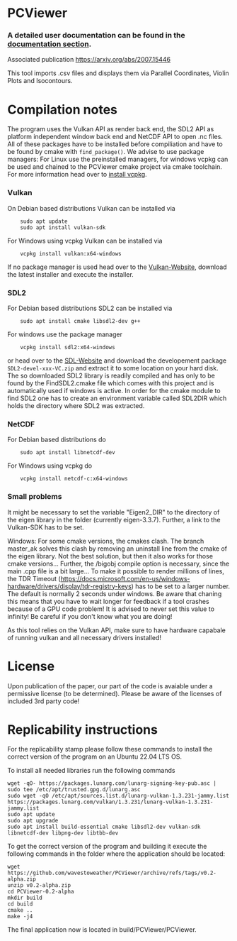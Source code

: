 
# PCViewer
### A detailed user documentation can be found in the [documentation section](/doc/overview.md).

Associated publication
https://arxiv.org/abs/2007.15446

This tool imports .csv files and displays them via Parallel Coordinates, Violin Plots and Isocontours.

# Compilation notes
The program uses the Vulkan API as render back end, the SDL2 API as platform independent window back end and NetCDF API to open .nc files.
All of these packages have to be installed before compiliation and have to be found by cmake with `find_package()`. We advise to use package managers: For Linux use the preinstalled managers, for windows vcpkg can be used and chained to the PCViewer cmake project via cmake toolchain. For more information head over to [install vcpkg](https://vcpkg.readthedocs.io/en/latest/examples/installing-and-using-packages/).
### Vulkan
On Debian based distributions Vulkan can be installed via
```
    sudo apt update
    sudo apt install vulkan-sdk
```

For Windows using vcpkg Vulkan can be installed via
```
    vcpkg install vulkan:x64-windows
```
If no package manager is used head over to the [Vulkan-Website](https://vulkan.lunarg.com/sdk/home), download the latest installer and execute the installer.
### SDL2
For Debian based distributions SDL2 can be installed via
```
    sudo apt install cmake libsdl2-dev g++
```

For windows use the package manager
```
    vcpkg install sdl2:x64-windows
```
or head over to the [SDL-Website](https://www.libsdl.org/download-2.0.php) and download the developement package `SDL2-devel-xxx-VC.zip`
and extract it to some location on your hard disk.
The so downloaded SDL2 library is readily compiled and has only to be found by the FindSDL2.cmake file which comes with this project and is automatically used if windows is active.
In order for the cmake module to find SDL2 one has to create an environment variable called SDL2DIR which holds the directory where SDL2 was extracted.

### NetCDF
For Debian based distributions do
```
    sudo apt install libnetcdf-dev
```

For Windows using vcpkg do
```
    vcpkg install netcdf-c:x64-windows
```
### Small problems

It might be necessary to set the variable "Eigen2_DIR" to the directory of the eigen library in the folder (currently eigen-3.3.7). Further, a link to the Vulkan-SDK has to be set.

Windows:
For some cmake versions, the cmakes clash. The branch master_ak solves this clash by removing an uninstall line from the cmake of the eigen library. Not the best solution, but then it also works for those cmake versions...
Further, the /bigobj compile option is necessary, since the main .cpp file is a bit large...
To make it possible to render millions of lines, the TDR Timeout (https://docs.microsoft.com/en-us/windows-hardware/drivers/display/tdr-registry-keys) has to be set to a larger number. The default is normally 2 seconds under windows. Be aware that chaning this means that you have to wait longer for feedback if a tool crashes because of a GPU code problem! It is advised to never set this value to infinity!
Be careful if you don't know what you are doing!

As this tool relies on the Vulkan API, make sure to have hardware capabale of running vulkan and all necessary drivers installed!

# License
Upon publication of the paper, our part of the code is avaiable under a permissive license (to be determined).
Please be aware of the licenses of included 3rd party code!

# Replicability instructions

For the replicability stamp please follow these commands to install the correct version of the program on an Ubuntu 22.04 LTS OS.

To install all needed libraries run the following commands
```
wget -qO- https://packages.lunarg.com/lunarg-signing-key-pub.asc | sudo tee /etc/apt/trusted.gpg.d/lunarg.asc
sudo wget -qO /etc/apt/sources.list.d/lunarg-vulkan-1.3.231-jammy.list https://packages.lunarg.com/vulkan/1.3.231/lunarg-vulkan-1.3.231-jammy.list
sudo apt update
sudo apt upgrade
sudo apt install build-essential cmake libsdl2-dev vulkan-sdk libnetcdf-dev libpng-dev libtbb-dev
```
To get the correct version of the program and building it execute the following commands in the folder where the application should be located:

```
wget https://github.com/wavestoweather/PCViewer/archive/refs/tags/v0.2-alpha.zip
unzip v0.2-alpha.zip
cd PCViewer-0.2-alpha
mkdir build
cd build
cmake ..
make -j4
```
The final application now is located in build/PCViewer/PCViewer.